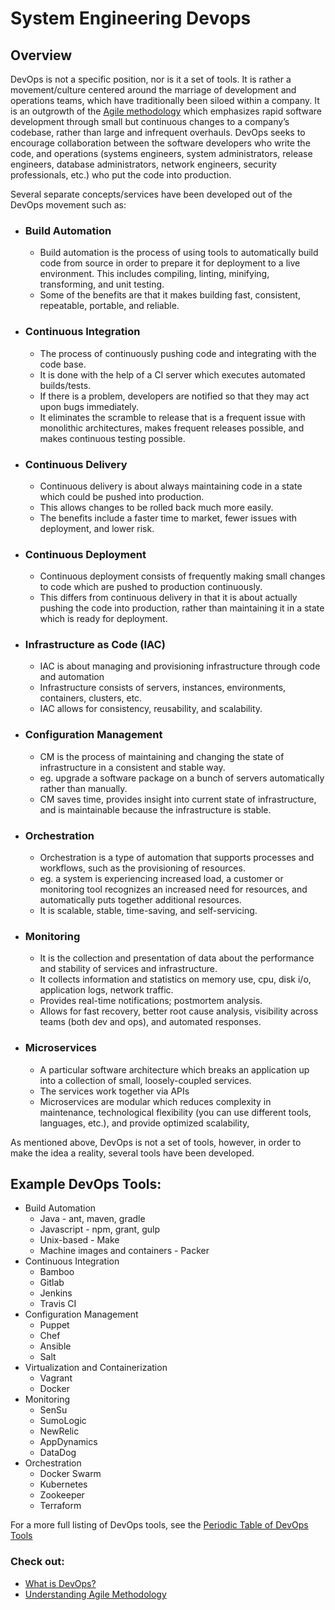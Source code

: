 # System Engineering Devops
## Overview
DevOps is not a specific position, nor is it a set of tools. It is rather a movement/culture centered around the marriage of development and operations teams, which have traditionally been siloed within a company. It is an outgrowth of the [Agile methodology](https://en.wikipedia.org/wiki/Agile_software_development) which emphasizes rapid software development through small but continuous changes to a company’s codebase, rather than large and infrequent overhauls. DevOps seeks to encourage collaboration between the software developers who write the code, and operations (systems engineers, system administrators, release engineers, database administrators, network engineers, security professionals, etc.) who put the code into production.

Several separate concepts/services have been developed out of the DevOps movement such as:
- ### Build Automation
    - Build automation is the process of using tools to automatically build code from source in order to prepare it for deployment to a live environment. This includes compiling, linting, minifying, transforming, and unit testing.
    - Some of the benefits are that it makes building fast, consistent, repeatable, portable, and reliable.
- ### Continuous Integration
    - The process of continuously pushing code and integrating with the code base.
    - It is done with the help of a CI server which executes automated builds/tests.
    - If there is a problem, developers are notified so that they may act upon bugs immediately.
    - It eliminates the scramble to release that is a frequent issue with monolithic architectures, makes frequent  releases possible, and makes continuous testing possible.
- ### Continuous Delivery
    - Continuous delivery is about always maintaining code in a state which could be pushed into production.
    - This allows changes to be rolled back much more easily.
    - The benefits include a faster time to market, fewer issues with deployment, and lower risk.
- ### Continuous Deployment
    - Continuous deployment consists of frequently making small changes to code which are pushed to production continuously.
    - This differs from continuous delivery in that it is about actually pushing the code into production, rather than maintaining it in a state which is ready for deployment.
- ### Infrastructure as Code (IAC)
    - IAC is about managing and provisioning infrastructure through code and automation
    - Infrastructure consists of servers, instances, environments, containers, clusters, etc.
    - IAC allows for consistency, reusability, and scalability.
- ### Configuration Management
    - CM is the process of maintaining and changing the state of infrastructure in a consistent and stable way.
    - eg. upgrade a software package on a bunch of servers automatically rather than manually.
    - CM saves time, provides insight into current state of infrastructure, and is maintainable because the infrastructure is stable.
- ### Orchestration
    - Orchestration is a type of automation that supports processes and workflows, such as the provisioning of resources.
    - eg. a system is experiencing increased load, a customer or monitoring tool recognizes an increased need for resources, and automatically puts together additional resources.
    - It is scalable, stable, time-saving, and self-servicing.
- ### Monitoring
    - It is the collection and presentation of data about the performance and stability of services and infrastructure.
    - It collects information and statistics on memory use, cpu, disk i/o, application logs, network traffic.
    - Provides real-time notifications; postmortem analysis.
    - Allows for fast recovery, better root cause analysis, visibility across teams (both dev and ops), and automated responses.
- ### Microservices
    - A particular software architecture which breaks an application up into a collection of small, loosely-coupled services.
    - The services work together via APIs
    - Microservices are modular which reduces complexity in maintenance, technological flexibility (you can use different tools, languages, etc.), and provide optimized scalability,

As mentioned above, DevOps is not a set of tools, however, in order to make the idea a reality, several tools have been developed.
## Example DevOps Tools:
- Build Automation
    - Java - ant, maven, gradle
    - Javascript - npm, grant, gulp
    - Unix-based - Make
    - Machine images and containers - Packer
- Continuous Integration
    - Bamboo
    - Gitlab
    - Jenkins
    - Travis CI
- Configuration Management
    - Puppet
    - Chef
    - Ansible
    - Salt
- Virtualization and Containerization
    - Vagrant
    - Docker
- Monitoring
    - SenSu
    - SumoLogic
    - NewRelic
    - AppDynamics
    - DataDog
- Orchestration
    - Docker Swarm
    - Kubernetes
    - Zookeeper
    - Terraform

For a more full listing of DevOps tools, see the [Periodic Table of DevOps Tools](https://digital.ai/periodic-table-of-devops-tools)

### Check out:
- [What is DevOps?](https://theagileadmin.com/what-is-devops/)
- [Understanding Agile Methodology](https://digital.ai/resources/library    )